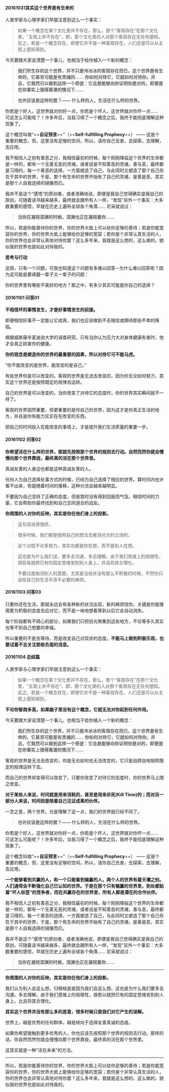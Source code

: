 

#### 20161031其实这个世界是有生命的

人类学家与心理学家们早就注意到这么一个事实：

>如果一个概念在某个文化里并不存在，那么，那个“客观存在”在那个文化里，“主观上并不存在”，即，那个文化里的人对那个客观存在无任何感知。反之，若是一个概念存在，即便它并不是一种客观存在，人们还是可以从主观上感知得到。

今天要跟大家说清楚一个事儿，也相当于给你植入一个新的概念：

>**我们所生存的这个世界，并不只是冷冰冰的客观存在而已，这个世界是有生命的，它甚至可能是有灵魂的…… 你如何对待它，它就如何对待你。并且，它竟然可以做到这样一个奇迹：它总是能够向你证明你是对的，即便是在你事实上错得离谱的情况下……**

>**也许应该是这样的罢？—— 什么样的人，生活在什么样的世界。**

你若是个好人，这世界就对你好一点，你若是个坏人，这世界就对你坏一点…… 可这怎么可能呢？！许多年后，当我习得了一个概念之后，我终于能彻底理解这种现象了。

这个概念叫做“==**自证预言**==”（==**Self-fulfilling Prophecy**==） —— 这是个重要的概念，但，这里没有足够的空间，所以，请你自己去查，去探索，去理解，去应用。

我不相信人之初有善恶之分，我相信最初的时候，每个刚刚降临这个世界的生命都是一样的，都有一个无善无恶的灵魂，或者说是不知善恶的灵魂，善与恶，最终都是习得的，每一个善恶的选择，一方面塑造了自己，与此同时又塑造了那个自己存在于其中的世界，于是，那个有生命的世界开始有了自己的灵魂，是善是恶，其实是那个人自我选择的镜像而已。

我并不是这个“感悟”的原创者，或者准确地说，即便是我自己觉得确实是我自己的原创，可随着读书越来越多，最终就会跟所有人一样，“发现”另外一个事实：大多数重要的感悟，早就在历史上遍布全球各个角落…… 尼采就说过：

>**当你在凝视深渊的时候，深渊也正在凝视着你……**


所以，若是你能善待你的世界，你的世界大抵上可以给你足够的善待；若是你能宽容你的世界，你的世界大抵上能够给你足够的宽容；若你是个非常认真生活的人，你的世界也会非常认真地对待你罢？这么多年来，我就是这么想的，这么做的，貌似我的世界也是如此对待我的。


**思考与行动**

这周，只有一个问题，可我也知道这个问题有多难以回答--为什么难以回答呢？因为这可能是要琢磨一辈子又一辈子的问题：

你的世界里有哪些不美好的地方？那之中，有多少其实可能是你自己的选择？


#### 20161101 问答01

**不相信坏的事情发生，才是好事情发生的前提。**

即便相信好事不一定能让它成真，我们也应该做到不去相信或期待那些不幸的降临。


根据威斯康辛麦迪逊大学的调查研究，只有当你认为压力大对身体健康有害时，他才会真正损害你的健康。

**你的观念是塑造你的世界的最重要的因素，所以对待它可不能马虎。**


“你不能改变的是世界，能改变的是自己。”

有些世界你是可以改变的。客观的世界是无法去改变的，因为你无论如何努力，其实这个世界还是按照既定的规律去运转。

自己的世界是可以改变的，当你改变了对待它的态度时，你的世界其实瞬间就不一样了。

客观的世界固然重要，但更重要的是你自己的世界，因为这才是你真正生活的地方，并且是你有能力实实在在改变的东西。

把自己的时间投入在能改变的事情上，才是提升我们生活质量的重要一步。

#### 20161102 问答02

**你希望活在什么样的世界，那就先按照那个世界的规则去行动。自然而然你就会慢慢向那个世界靠拢，最终真的活在那个世界里。**

真诚友善的人身边也都是这种真诚友善的人。

任何人为自己选择处事方式的时候，已经为自己选择了相应的世界。算时间内也许看不出来，但是随着时间的推移，这种分流会越来越明显。

不要因为自己坚持了正确的态度，但是暂时没有得到回报而气馁。相信时间的力量，它会帮助你最终找到和自己志同道合的战友。

**你周围的人对你的反映，其实是你在他们身上的投影。**

>这句话说得很好。

>很多时候，我们都是按照自己的想法去推测对方的立场的。

>这个过程不论多努力，其实也都是你在想，而不是别人在想。

>这也是为什么我们说，要多去沟通，多去理解。由于我们思维上的局限性，很容易就把已有的固定思维安到别人身上，并且将其合理化。

>不要过度揣测别人的意图，尤其是当他并没有那么不积极的时候，不然你只会给自己的生活平添不必要的麻烦。

#### 20161103 问答03

只要你还在生活，那就永远会有各种新的状况出现，新的麻烦找你。关键是你能够用更为积极的态度去应对它，而不是一味地想着等到以后它会自动消失。

每个阶段都有不顺心的部分，如果我们只把目光聚集到这些地方，不论等多久其实也等不到自己想要的幸福。

所以重要的不是去等待，而是改变自己对现状的态度。**不能马上做到积极乐观，也要试着不去关注那些负面的消息。**

#### 20161104 总结篇


人类学家与心理学家们早就注意到这么一个事实：

>如果一个概念在某个文化里并不存在，那么，那个“客观存在”在那个文化里，“主观上并不存在”，即，那个文化里的人对那个客观存在无任何感知。反之，若是一个概念存在，即便它并不是一种客观存在，人们还是可以从主观上感知得到。

**不论你智商多高，如果脑子里没有这个概念，它就无法对你起到任何作用。**



今天要跟大家说清楚一个事儿，也相当于给你植入一个新的概念：

>**我们所生存的这个世界，并不只是冷冰冰的客观存在而已，这个世界是有生命的，它甚至可能是有灵魂的…… 你如何对待它，它就如何对待你。并且，它竟然可以做到这样一个奇迹：它总是能够向你证明你是对的，即便是在你事实上错得离谱的情况下……**

客观的世界是无法去改变的，你是无论如何也无法改变的，它只是自顾自地按照既定的规律运转下去。

而自己的世界却变得可以改变了，只要你改变了对待它的态度时，你的世界马上随之改变。

**对于某些人来说，时间就是用来消耗的，甚至是用来杀死(Kill Time)的；而对另一部分人来说，时间则是陪着自己见证成果的伙伴。**

一念之差，两个世界。光是理解了这一点，我们的世界就已经不同了。


>**也许应该是这样的罢？—— 什么样的人，生活在什么样的世界。**

你若是个好人，这世界就对你好一点，你若是个坏人，这世界就对你坏一点…… 可这怎么可能呢？！许多年后，当我习得了一个概念之后，我终于能彻底理解这种现象了。

这个概念叫做“==**自证预言**==”（==**Self-fulfilling Prophecy**==） —— 这是个重要的概念，但，这里没有足够的空间，所以，请你自己去查，去探索，去理解，去应用。

**一个能够看到共赢的人，和一个只能看到输赢的人，两个人的世界有着天壤之别。
人们通常会不断强化自己已认知的世界。于是在那个只有输赢的世界里，到处都贴着“坏人标签”的竞争者，而在共赢存在的世界里，所有人都是潜在的合作伙伴。**



我不相信人之初有善恶之分，我相信最初的时候，每个刚刚降临这个世界的生命都是一样的，都有一个无善无恶的灵魂，或者说是不知善恶的灵魂，善与恶，最终都是习得的，每一个善恶的选择，一方面塑造了自己，与此同时又塑造了那个自己存在于其中的世界，于是，那个有生命的世界开始有了自己的灵魂，是善是恶，其实是那个人自我选择的镜像而已。

我并不是这个“感悟”的原创者，或者准确地说，即便是我自己觉得确实是我自己的原创，可随着读书越来越多，最终就会跟所有人一样，“发现”另外一个事实：大多数重要的感悟，早就在历史上遍布全球各个角落…… 尼采就说过：

>**当你在凝视深渊的时候，深渊也正在凝视着你……**

---

**你周围的人对你的反映，其实是你在他们身上的投影。**

我们认为别人会这么想，归根结底是因为我们会这么想。这也是为什么我们要多去沟通，多去理解。由于我们思维上的局限性，很若以就把已有的固定思维安到别人身上，比且将其合理化。

**其实这个世界并没有那么多的恶意，很多时候只是我们对它产生的误解。**

世界上，越是优秀的任何群体，越是倾向于选择友善真诚的态度。

如果你希望接触到更多优秀的人，你也应该先按照那个世界的规则去行动。那样的话，你自然而然你就会慢慢向那个世界靠拢，最终真的活在那个世界里。

这其实就是一种“活在未来”的方法。

---

所以，若是你能善待你的世界，你的世界大抵上可以给你足够的善待；若是你能宽容你的世界，你的世界大抵上能够给你足够的宽容；若你是个非常认真生活的人，你的世界也会非常认真地对待你罢？这么多年来，我就是这么想的，这么做的，貌似我的世界也是如此对待我的。







